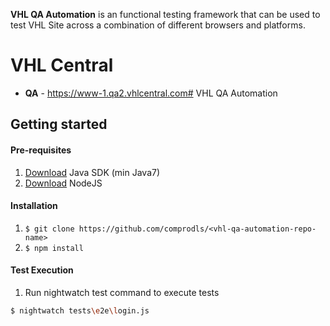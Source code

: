 **VHL QA Automation** is an functional testing framework that can be used to test VHL Site across a combination of different browsers and platforms.

# VHL Central
* **QA** -  https://www-1.qa2.vhlcentral.com# VHL QA Automation

## Getting started

#### Pre-requisites
1. [Download](http://www.oracle.com/technetwork/java/javase/downloads/index.html) Java SDK (min Java7)
2. [Download](https://nodejs.org/en/download/) NodeJS

#### Installation
1. `$ git clone https://github.com/comprodls/<vhl-qa-automation-repo-name>`
2. `$ npm install`

#### Test Execution
1. Run nightwatch test command to execute tests
```sh
$ nightwatch tests\e2e\login.js
```
